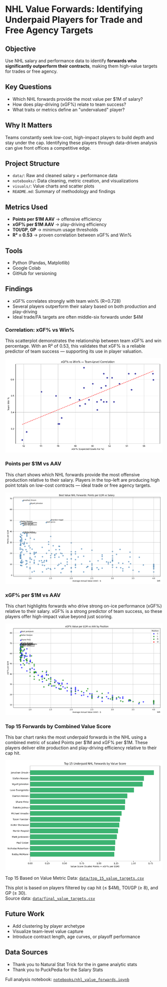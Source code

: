 # NHL Value Forwards: Identifying Underpaid Players for Trade and Free Agency Targets

## Objective
Use NHL salary and performance data to identify **forwards who significantly outperform their contracts**, making them high-value targets for trades or free agency.

## Key Questions
- Which NHL forwards provide the most value per $1M of salary?
- How does play-driving (xGF%) relate to team success?
- What traits or metrics define an "undervalued" player?

##  Why It Matters
Teams constantly seek low-cost, high-impact players to build depth and stay under the cap. Identifying these players through data-driven analysis can give front offices a competitive edge.

## Project Structure
- `data/`: Raw and cleaned salary + performance data
- `notebooks/`: Data cleaning, metric creation, and visualizations
- `visuals/`: Value charts and scatter plots
- `README.md`: Summary of methodology and findings

## Metrics Used
- **Points per $1M AAV** → offensive efficiency
- **xGF% per $1M AAV** → play-driving efficiency
- **TOI/GP, GP** → minimum usage thresholds
- **R² = 0.53** → proven correlation between xGF% and Win%

## Tools
- Python (Pandas, Matplotlib)
- Google Colab
- GitHub for versioning

## Findings
- xGF% correlates strongly with team win% (R=0.728)
- Several players outperform their salary based on both production and play-driving
- Ideal trade/FA targets are often middle-six forwards under $4M

### Correlation: xGF% vs Win%

This scatterplot demonstrates the relationship between team xGF% and win percentage. With an R² of 0.53, this validates that xGF% is a reliable predictor of team success — supporting its use in player valuation.

![xGF% vs Win% Correlation](visuals/xgf_vs_win_correlation.png)

### Points per $1M vs AAV

This chart shows which NHL forwards provide the most offensive production relative to their salary. Players in the top-left are producing high point totals on low-cost contracts — ideal trade or free agency targets.

![Best Value Forwards: Points Efficiency](visuals/points_per_million_plot.png)

### xGF% per $1M vs AAV

This chart highlights forwards who drive strong on-ice performance (xGF%) relative to their salary. xGF% is a strong predictor of team success, so these players offer high-impact value beyond just scoring.

![Best Value Forwards: Play Driving Efficiency](visuals/xgf_per_million_plot.png)

### Top 15 Forwards by Combined Value Score

This bar chart ranks the most underpaid forwards in the NHL using a combined metric of scaled Points per $1M and xGF% per $1M. These players deliver elite production and play-driving efficiency relative to their cap hit.

![Value Score Bar Plot](visuals/value_score_bar_plot.png)


Top 15 Based on Value Metric Data: [`data/top_15_value_targets.csv`](data/top_15_value_targets.csv)

This plot is based on players filtered by cap hit (≤ $4M), TOI/GP (≥ 8), and GP (≥ 30).  
Source data: [`data/final_value_targets.csv`](data/final_value_targets.csv)

## Future Work
- Add clustering by player archetype
- Visualize team-level value capture
- Introduce contract length, age curves, or playoff performance


## Data Sources
- Thank you to Natural Stat Trick for the in game analytic stats
- Thank you to PuckPedia for the Salary Stats


Full analysis notebook: [`notebooks/nhl_value_forwards.ipynb`](notebooks/NHL_Undervalued_PlayersF.ipynb)

